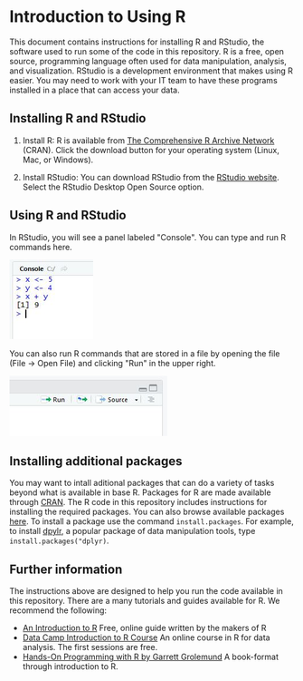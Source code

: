 # Introduction to Using R

This document contains instructions for installing R and RStudio, the software used to run some of the code in this repository. R is a free, open source, programming language often used for data manipulation, analysis, and visualization. RStudio is a development environment that makes using R easier. You may need to work with your IT team to have these programs installed in a place that can access your data.

## Installing R and RStudio

1. Install R: R is available from [The Comprehensive R Archive Network](https://cran.r-project.org/) (CRAN). Click the download button for your operating system (Linux, Mac, or Windows). 

2. Install RStudio: You can download RStudio from the [RStudio website](https://www.rstudio.com/products/rstudio/download/). Select the RStudio Desktop Open Source option. 

## Using R and RStudio

In RStudio, you will see a panel labeled "Console". You can type and run R commands here. 

![RStudio console](r_console.jpg)

You can also run R commands that are stored in a file by opening the file (File -> Open File) and clicking "Run" in the upper right.

![Run in RStudio](r_run.jpg)

## Installing additional packages

You may want to intall aditional packages that can do a variety of tasks beyond what is available in base R. Packages for R are made available through [CRAN](https://cran.r-project.org/). The R code in this repository includes instructions for installing the required packages. You can also browse available packages [here](https://cran.r-project.org/web/packages/).  To install a package use the command `install.packages`. For example, to install [dpylr](https://dplyr.tidyverse.org/), a popular package of data manipulation tools, type `install.packages("dplyr)`.

## Further information

The instructions above are designed to help you run the code available in this repository. There are a many tutorials and guides available for R. We recommend the following:

- [An Introduction to R](https://cran.r-project.org/doc/manuals/R-intro.pdf) Free, online guide written by the makers of R
- [Data Camp Introduction to R Course](https://www.datacamp.com/courses/free-introduction-to-r) An online course in R for data analysis. The first sessions are free.
- [Hands-On Programming with R by Garrett Grolemund](https://www.amazon.com/dp/1449359019/ref=cm_sw_su_dp) A book-format through introduction to R.
